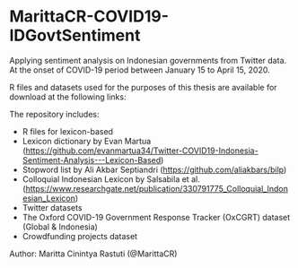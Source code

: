 # MarittaCR-COVID19-IDGovtSentiment
Applying sentiment analysis on Indonesian governments from Twitter data. At the onset of COVID-19 period between January 15 to April 15, 2020.

R files and datasets used for the purposes of this thesis are available for download at the following links: 

The repository includes:


* R files for lexicon-based  
* Lexicon dictionary by Evan Martua (https://github.com/evanmartua34/Twitter-COVID19-Indonesia-Sentiment-Analysis---Lexicon-Based)
* Stopword list by Ali Akbar Septiandri (https://github.com/aliakbars/bilp)
* Colloquial Indonesian Lexicon by Salsabila et al. (https://www.researchgate.net/publication/330791775_Colloquial_Indonesian_Lexicon)
* Twitter datasets
* The Oxford COVID-19 Government Response Tracker (OxCGRT) dataset (Global & Indonesia)
* Crowdfunding projects dataset


Author:
Maritta Cinintya Rastuti (@MarittaCR)
